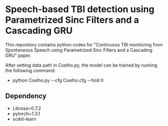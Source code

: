 # Speech-based TBI detection using Parametrized Sinc Filters and a Cascading GRU

This repository contains python codes for "Continuous TBI monitoring from Spontaneous Speech using Parametrized Sinc Filters and a Cascading GRU" paper.

After setting data path in Coelho.py, the model can be trained by running the following command:
* python Coelho.py --cfg Coelho.cfg --fold 0

## Dependency
* Librosa=0.7.2
* pytorch=1.3.1
* scikit-learn